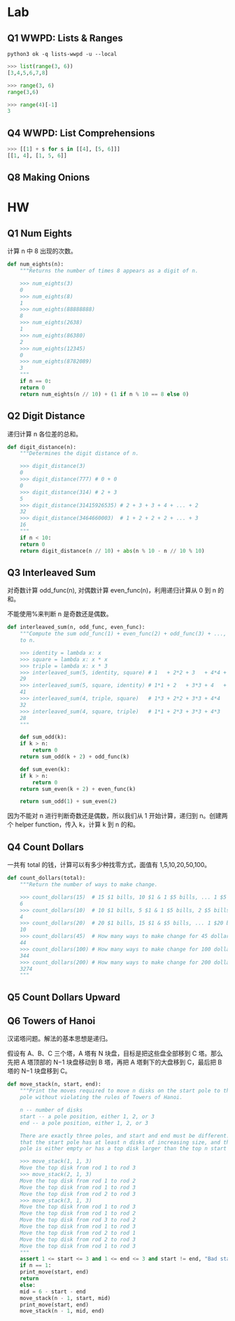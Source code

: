 # Lab

## Q1 WWPD: Lists & Ranges

`python3 ok -q lists-wwpd -u --local`

```py
>>> list(range(3, 6))
[3,4,5,6,7,8]

>>> range(3, 6)
range(3,6)

>>> range(4)[-1]
3
```

## Q4 WWPD: List Comprehensions

```py
>>> [[1] + s for s in [[4], [5, 6]]]
[[1, 4], [1, 5, 6]]
```

## Q8 Making Onions

# HW

## Q1 Num Eights

计算 n 中 8 出现的次数。

```py
def num_eights(n):
    """Returns the number of times 8 appears as a digit of n.

    >>> num_eights(3)
    0
    >>> num_eights(8)
    1
    >>> num_eights(88888888)
    8
    >>> num_eights(2638)
    1
    >>> num_eights(86380)
    2
    >>> num_eights(12345)
    0
    >>> num_eights(8782089)
    3
    """
    if n == 0:
	return 0
    return num_eights(n // 10) + (1 if n % 10 == 8 else 0)
```

## Q2 Digit Distance

递归计算 n 各位差的总和。

```py
def digit_distance(n):
    """Determines the digit distance of n.

    >>> digit_distance(3)
    0
    >>> digit_distance(777) # 0 + 0
    0
    >>> digit_distance(314) # 2 + 3
    5
    >>> digit_distance(31415926535) # 2 + 3 + 3 + 4 + ... + 2
    32
    >>> digit_distance(3464660003)  # 1 + 2 + 2 + 2 + ... + 3
    16
    """
    if n < 10:
	return 0
    return digit_distance(n // 10) + abs(n % 10 - n // 10 % 10)
```

## Q3 Interleaved Sum

对奇数计算 odd_func(n), 对偶数计算 even_func(n)，利用递归计算从 0 到 n 的和。

不能使用%来判断 n 是奇数还是偶数。

```py
def interleaved_sum(n, odd_func, even_func):
    """Compute the sum odd_func(1) + even_func(2) + odd_func(3) + ..., up
    to n.

    >>> identity = lambda x: x
    >>> square = lambda x: x * x
    >>> triple = lambda x: x * 3
    >>> interleaved_sum(5, identity, square) # 1   + 2*2 + 3   + 4*4 + 5
    29
    >>> interleaved_sum(5, square, identity) # 1*1 + 2   + 3*3 + 4   + 5*5
    41
    >>> interleaved_sum(4, triple, square)   # 1*3 + 2*2 + 3*3 + 4*4
    32
    >>> interleaved_sum(4, square, triple)   # 1*1 + 2*3 + 3*3 + 4*3
    28
    """

    def sum_odd(k):
	if k > n:
	    return 0
	return sum_odd(k + 2) + odd_func(k)

    def sum_even(k):
	if k > n:
	    return 0
	return sum_even(k + 2) + even_func(k)

    return sum_odd(1) + sum_even(2)
```

因为不能对 n 进行判断奇数还是偶数，所以我们从 1 开始计算，递归到 n。创建两个 helper function，传入 k，计算 k 到 n 的和。

## Q4 Count Dollars

一共有 total 的钱，计算可以有多少种找零方式，面值有 1,5,10,20,50,100。

```py
def count_dollars(total):
    """Return the number of ways to make change.

    >>> count_dollars(15)  # 15 $1 bills, 10 $1 & 1 $5 bills, ... 1 $5 & 1 $10 bills
    6
    >>> count_dollars(10)  # 10 $1 bills, 5 $1 & 1 $5 bills, 2 $5 bills, 10 $1 bills
    4
    >>> count_dollars(20)  # 20 $1 bills, 15 $1 & $5 bills, ... 1 $20 bill
    10
    >>> count_dollars(45)  # How many ways to make change for 45 dollars?
    44
    >>> count_dollars(100) # How many ways to make change for 100 dollars?
    344
    >>> count_dollars(200) # How many ways to make change for 200 dollars?
    3274
    """

```

## Q5 Count Dollars Upward

## Q6 Towers of Hanoi

汉诺塔问题。解法的基本思想是递归。

假设有 A、B、C 三个塔，A 塔有 N 块盘，目标是把这些盘全部移到 C 塔。那么先把 A 塔顶部的 N−1 块盘移动到 B 塔，再把 A 塔剩下的大盘移到 C，最后把 B 塔的 N−1 块盘移到 C。

```py
def move_stack(n, start, end):
    """Print the moves required to move n disks on the start pole to the end
    pole without violating the rules of Towers of Hanoi.

    n -- number of disks
    start -- a pole position, either 1, 2, or 3
    end -- a pole position, either 1, 2, or 3

    There are exactly three poles, and start and end must be different. Assume
    that the start pole has at least n disks of increasing size, and the end
    pole is either empty or has a top disk larger than the top n start disks.

    >>> move_stack(1, 1, 3)
    Move the top disk from rod 1 to rod 3
    >>> move_stack(2, 1, 3)
    Move the top disk from rod 1 to rod 2
    Move the top disk from rod 1 to rod 3
    Move the top disk from rod 2 to rod 3
    >>> move_stack(3, 1, 3)
    Move the top disk from rod 1 to rod 3
    Move the top disk from rod 1 to rod 2
    Move the top disk from rod 3 to rod 2
    Move the top disk from rod 1 to rod 3
    Move the top disk from rod 2 to rod 1
    Move the top disk from rod 2 to rod 3
    Move the top disk from rod 1 to rod 3
    """
    assert 1 <= start <= 3 and 1 <= end <= 3 and start != end, "Bad start/end"
    if n == 1:
	print_move(start, end)
	return
    else:
	mid = 6 - start - end
	move_stack(n - 1, start, mid)
	print_move(start, end)
	move_stack(n - 1, mid, end)
```
